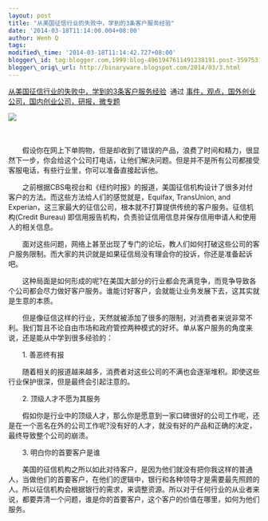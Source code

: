```yaml
--- 
layout: post 
title: "从美国征信行业的失败中，学到的3条客户服务经验"
date: '2014-03-18T11:14:00.004+08:00' 
author: Wenh Q
tags:
modified\_time: '2014-03-18T11:14:42.727+08:00' 
blogger\_id: tag:blogger.com,1999:blog-4961947611491238191.post-3597531536254073227
blogger\_orig\_url: http://binaryware.blogspot.com/2014/03/3.html
---
```

[从美国征信行业的失败中，学到的3条客户服务经验](http://www.kuailiyu.com/article/8801.html)  通过
[事件，观点，国外创业公司，国内创业公司，研报，微专题](http://www.kuailiyu.com/)





![](https://images-blogger-opensocial.googleusercontent.com/gadgets/proxy?url=http%3A%2F%2Fwww.kuailiyu.com%2Fuploadfile%2F2014%2F0318%2F20140318083850917.jpg&container=blogger&gadget=a&rewriteMime=image%2F*)









　　



　　假设你在网上下单购物，但是却收到了错误的产品，浪费了时间和精力，很显然下一步，你会给这个公司打电话，让他们解决问题。但是并不是所有公司都接受客服电话，有些行业里，你可以准备直接起诉他。



　　之前根据CBS电视台和《纽约时报》的报道，美国征信机构设计了很多对付客户的方法。而这些方法给人们的感觉就是，Equifax,
TransUnion, and
Experian，这三家最大的征信公司，根本就不打算提供传统的客户服务。征信机构(Credit
Bureau)
即信用报告机构，负责验证信用信息并保存信用申请人和使用人的相关信息。



　　面对这些问题，网络上甚至出现了专门的论坛，教人们如何打破这些公司的客户服务限制。而大家的共识就是如果征信局没有理会你的投诉，你还是准备起诉吧。



　　这种局面是如何形成的呢?在美国大部分的行业都会充满竞争，而竞争导致各个公司都会尽力做好客户服务。谁能讨好客户，会就能让业务发展下去，这其实就是生意的本质。



　　但是像征信这样的行业，天然就被添加了很多的限制，对消费者来说非常不利。我们暂且不论自由市场和政府管控两种模式的好坏。单从客户服务的角度来说，还是能从中学到很多经验的：



　　1. 善恶终有报



　　随着相关的报道越来越多，消费者对这些公司的不满也会逐渐堆积。即使这些行业保护很深，但是最终会引起注意的。



　　2. 顶级人才不愿为其服务



　　假如你是行业中的顶级人才，那么你是愿意到一家口碑很好的公司工作呢，还是在一个恶名在外的公司工作呢?没有好的人才，就没有好的产品和正确的决定，最终导致整个公司的崩溃。



　　3. 明白你的首要客户是谁



　　美国的征信机构之所以如此对待客户，是因为他们就没有把你我这样的普通人，当做他们的首要客户，在他们的逻辑中，银行和各种领导才是需要最先照顾的人。所以征信机构会根据银行的需求，来调整资源。所以对于任何行业的从业者来说，都要弄清一个问题，谁是你的首要客户，这个客户的价值在哪里，如何为他们服务。

